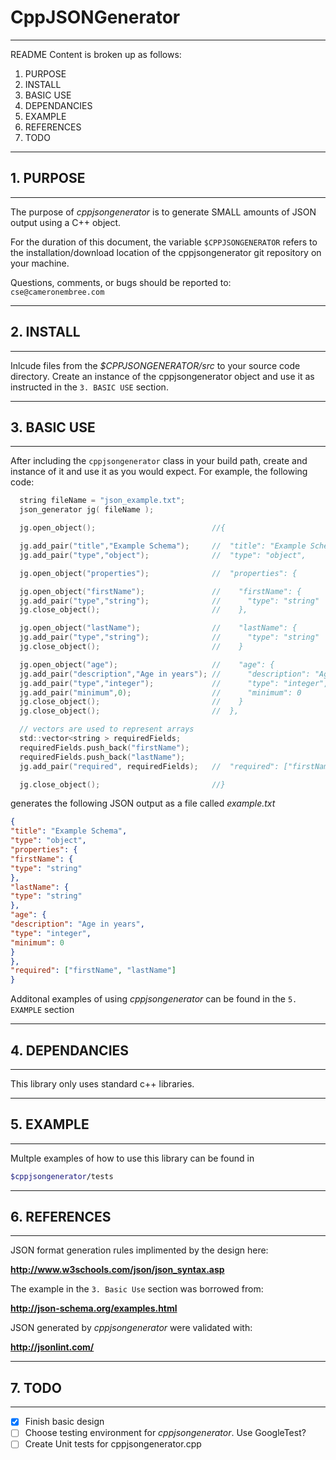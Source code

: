 # CppJSONGenerator
*******************************************************************
README Content is broken up as follows:

1. PURPOSE
2. INSTALL
3. BASIC USE
4. DEPENDANCIES
5. EXAMPLE
6. REFERENCES
7. TODO


*******************************************************************
## 1. PURPOSE
*******************************************************************
The purpose of _cppjsongenerator_ is to generate SMALL amounts of
JSON output using a C++ object. 

For the duration of this document, the variable `$CPPJSONGENERATOR`
refers to the installation/download location of the cppjsongenerator
git repository on your machine.

Questions, comments, or bugs should be reported to:
`cse@cameronembree.com`


*******************************************************************
## 2. INSTALL
*******************************************************************
Inlcude files from the _$CPPJSONGENERATOR/src_ to your source code 
directory. Create an instance of the cppjsongenerator object and 
use it as instructed in the `3. BASIC USE` section.


*******************************************************************
## 3. BASIC USE
*******************************************************************
After including the `cppjsongenerator` class in your build path,
create and instance of it and use it as you would expect. For 
example, the following code:
```c
  string fileName = "json_example.txt";
  json_generator jg( fileName );

  jg.open_object();                          //{                                                                                 

  jg.add_pair("title","Example Schema");     //  "title": "Example Schema",                                                      
  jg.add_pair("type","object");              //  "type": "object",                                                               

  jg.open_object("properties");              //  "properties": {                                                                 

  jg.open_object("firstName");               //    "firstName": {                                                                
  jg.add_pair("type","string");              //      "type": "string"                                                            
  jg.close_object();                         //    },                                                                            

  jg.open_object("lastName");                //    "lastName": {                                                                 
  jg.add_pair("type","string");              //      "type": "string"                                                            
  jg.close_object();                         //    }                                                                             

  jg.open_object("age");                     //    "age": {                                                                      
  jg.add_pair("description","Age in years"); //      "description": "Age in years",                                              
  jg.add_pair("type","integer");             //      "type": "integer",                                                          
  jg.add_pair("minimum",0);                  //      "minimum": 0                                                                
  jg.close_object();                         //    }                                                                             
  jg.close_object();                         //  },                                                                              

  // vectors are used to represent arrays
  std::vector<string > requiredFields;
  requiredFields.push_back("firstName");
  requiredFields.push_back("lastName");
  jg.add_pair("required", requiredFields);   //  "required": ["firstName", "lastName"]                                           

  jg.close_object();                         //} 
```

generates the following JSON output as a file called _example.txt_

```json
{
"title": "Example Schema",
"type": "object",
"properties": {
"firstName": {
"type": "string"
},
"lastName": {
"type": "string"
},
"age": {
"description": "Age in years",
"type": "integer",
"minimum": 0
}
},
"required": ["firstName", "lastName"]
}
```


Additonal examples of using _cppjsongenerator_ can be found in the
`5. EXAMPLE` section


*******************************************************************
## 4. DEPENDANCIES
*******************************************************************
This library only uses standard c++ libraries.


*******************************************************************
## 5. EXAMPLE
*******************************************************************
Multple examples of how to use this library can be found in
```bash
$cppjsongenerator/tests
```


*******************************************************************
## 6. REFERENCES
*******************************************************************
JSON format generation rules implimented by the design here:

**http://www.w3schools.com/json/json_syntax.asp**

The example in the `3. Basic Use` section was borrowed from:

**http://json-schema.org/examples.html**

JSON generated by _cppjsongenerator_ were validated with:

**http://jsonlint.com/**



*******************************************************************
## 7. TODO
*******************************************************************
- [X] Finish basic design
- [ ] Choose testing environment for _cppjsongenerator_. Use GoogleTest?
- [ ] Create Unit tests for cppjsongenerator.cpp
